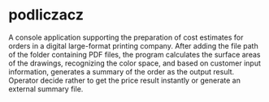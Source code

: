 # podliczacz

A console application supporting the preparation of cost estimates for orders in a digital large-format printing company. After adding the file path of the folder containing PDF files, the program calculates the surface areas of the drawings, recognizing the color space, and based on customer input information, generates a summary of the order as the output result. Operator decide rather to get the price result instantly or generate an external summary file.
